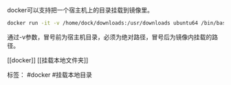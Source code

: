 docker可以支持把一个宿主机上的目录挂载到镜像里。
```bash
docker run -it -v /home/dock/downloads:/usr/downloads ubuntu64 /bin/bash

```

通过-v参数，冒号前为宿主机目录，必须为绝对路径，冒号后为镜像内挂载的路径。

[[docker]] [[挂载本地文件夹]]

标签： #docker   #挂载本地目录